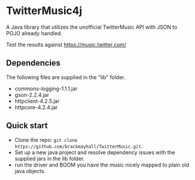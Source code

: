 TwitterMusic4j
==============

A Java library that utilizes the unofficial TwitterMusic API with JSON to POJO already handled.

Test the results against https://music.twitter.com/

## Dependencies

The following files are supplied in the "lib" folder.

* commons-logging-1.1.1.jar
* gson-2.2.4.jar
* httpclient-4.2.5.jar
* httpcore-4.2.4.jar


## Quick start

* Clone the repo: `git clone https://github.com/brackmayhall/TwitterMusic.git`.
* Set up a new java project and resolve dependency issues with the supplied jars in the lib folder.
* run the driver and BOOM you have the music nicely mapped to plain old java objects.
